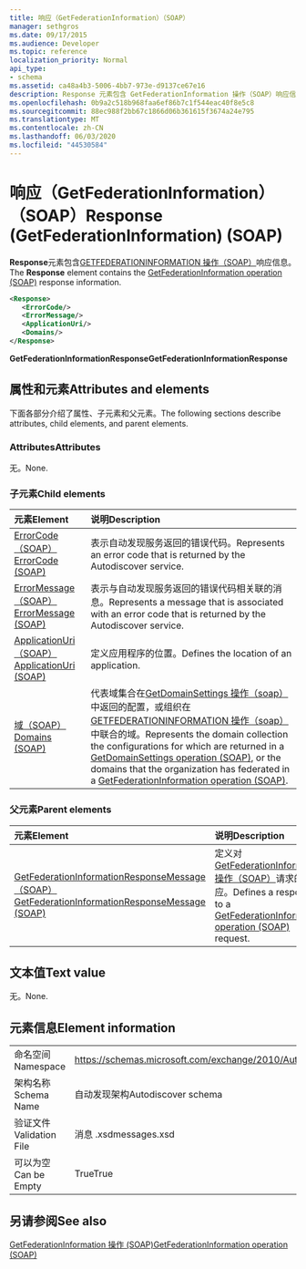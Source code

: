 ```yaml
---
title: 响应（GetFederationInformation）（SOAP）
manager: sethgros
ms.date: 09/17/2015
ms.audience: Developer
ms.topic: reference
localization_priority: Normal
api_type:
- schema
ms.assetid: ca48a4b3-5006-4bb7-973e-d9137ce67e16
description: Response 元素包含 GetFederationInformation 操作（SOAP）响应信息。
ms.openlocfilehash: 0b9a2c518b968faa6ef86b7c1f544eac40f8e5c8
ms.sourcegitcommit: 88ec988f2bb67c1866d06b361615f3674a24e795
ms.translationtype: MT
ms.contentlocale: zh-CN
ms.lasthandoff: 06/03/2020
ms.locfileid: "44530584"
---
```

# <a name="response-getfederationinformation-soap"></a><span data-ttu-id="4d0db-103">响应（GetFederationInformation）（SOAP）</span><span class="sxs-lookup"><span data-stu-id="4d0db-103">Response (GetFederationInformation) (SOAP)</span></span>

<span data-ttu-id="4d0db-104">**Response**元素包含[GETFEDERATIONINFORMATION 操作（SOAP）](getfederationinformation-operation-soap.md)响应信息。</span><span class="sxs-lookup"><span data-stu-id="4d0db-104">The **Response** element contains the [GetFederationInformation operation (SOAP)](getfederationinformation-operation-soap.md) response information.</span></span> 
  
```XML
<Response>
   <ErrorCode/>
   <ErrorMessage/>
   <ApplicationUri/>
   <Domains/>
</Response>
```

 <span data-ttu-id="4d0db-105">**GetFederationInformationResponse**</span><span class="sxs-lookup"><span data-stu-id="4d0db-105">**GetFederationInformationResponse**</span></span>
## <a name="attributes-and-elements"></a><span data-ttu-id="4d0db-106">属性和元素</span><span class="sxs-lookup"><span data-stu-id="4d0db-106">Attributes and elements</span></span>

<span data-ttu-id="4d0db-107">下面各部分介绍了属性、子元素和父元素。</span><span class="sxs-lookup"><span data-stu-id="4d0db-107">The following sections describe attributes, child elements, and parent elements.</span></span>
  
### <a name="attributes"></a><span data-ttu-id="4d0db-108">Attributes</span><span class="sxs-lookup"><span data-stu-id="4d0db-108">Attributes</span></span>

<span data-ttu-id="4d0db-109">无。</span><span class="sxs-lookup"><span data-stu-id="4d0db-109">None.</span></span>
  
### <a name="child-elements"></a><span data-ttu-id="4d0db-110">子元素</span><span class="sxs-lookup"><span data-stu-id="4d0db-110">Child elements</span></span>

|<span data-ttu-id="4d0db-111">**元素**</span><span class="sxs-lookup"><span data-stu-id="4d0db-111">**Element**</span></span>|<span data-ttu-id="4d0db-112">**说明**</span><span class="sxs-lookup"><span data-stu-id="4d0db-112">**Description**</span></span>|
|:-----|:-----|
|[<span data-ttu-id="4d0db-113">ErrorCode （SOAP）</span><span class="sxs-lookup"><span data-stu-id="4d0db-113">ErrorCode (SOAP)</span></span>](errorcode-soap.md) <br/> |<span data-ttu-id="4d0db-114">表示自动发现服务返回的错误代码。</span><span class="sxs-lookup"><span data-stu-id="4d0db-114">Represents an error code that is returned by the Autodiscover service.</span></span>  <br/> |
|[<span data-ttu-id="4d0db-115">ErrorMessage （SOAP）</span><span class="sxs-lookup"><span data-stu-id="4d0db-115">ErrorMessage (SOAP)</span></span>](errormessage-soap.md) <br/> |<span data-ttu-id="4d0db-116">表示与自动发现服务返回的错误代码相关联的消息。</span><span class="sxs-lookup"><span data-stu-id="4d0db-116">Represents a message that is associated with an error code that is returned by the Autodiscover service.</span></span>  <br/> |
|[<span data-ttu-id="4d0db-117">ApplicationUri （SOAP）</span><span class="sxs-lookup"><span data-stu-id="4d0db-117">ApplicationUri (SOAP)</span></span>](applicationuri-soap.md) <br/> |<span data-ttu-id="4d0db-118">定义应用程序的位置。</span><span class="sxs-lookup"><span data-stu-id="4d0db-118">Defines the location of an application.</span></span>  <br/> |
|[<span data-ttu-id="4d0db-119">域（SOAP）</span><span class="sxs-lookup"><span data-stu-id="4d0db-119">Domains (SOAP)</span></span>](domains-soap.md) <br/> |<span data-ttu-id="4d0db-120">代表域集合在[GetDomainSettings 操作（soap）](getdomainsettings-operation-soap.md)中返回的配置，或组织在[GETFEDERATIONINFORMATION 操作（soap）](getfederationinformation-operation-soap.md)中联合的域。</span><span class="sxs-lookup"><span data-stu-id="4d0db-120">Represents the domain collection the configurations for which are returned in a [GetDomainSettings operation (SOAP)](getdomainsettings-operation-soap.md), or the domains that the organization has federated in a [GetFederationInformation operation (SOAP)](getfederationinformation-operation-soap.md).</span></span>  <br/> |
   
### <a name="parent-elements"></a><span data-ttu-id="4d0db-121">父元素</span><span class="sxs-lookup"><span data-stu-id="4d0db-121">Parent elements</span></span>

|<span data-ttu-id="4d0db-122">**元素**</span><span class="sxs-lookup"><span data-stu-id="4d0db-122">**Element**</span></span>|<span data-ttu-id="4d0db-123">**说明**</span><span class="sxs-lookup"><span data-stu-id="4d0db-123">**Description**</span></span>|
|:-----|:-----|
|[<span data-ttu-id="4d0db-124">GetFederationInformationResponseMessage （SOAP）</span><span class="sxs-lookup"><span data-stu-id="4d0db-124">GetFederationInformationResponseMessage (SOAP)</span></span>](getfederationinformationresponsemessage-soap.md) <br/> |<span data-ttu-id="4d0db-125">定义对[GetFederationInformation 操作（SOAP）](getfederationinformation-operation-soap.md)请求的响应。</span><span class="sxs-lookup"><span data-stu-id="4d0db-125">Defines a response to a [GetFederationInformation operation (SOAP)](getfederationinformation-operation-soap.md) request.</span></span>  <br/> |
   
## <a name="text-value"></a><span data-ttu-id="4d0db-126">文本值</span><span class="sxs-lookup"><span data-stu-id="4d0db-126">Text value</span></span>

<span data-ttu-id="4d0db-127">无。</span><span class="sxs-lookup"><span data-stu-id="4d0db-127">None.</span></span>
  
## <a name="element-information"></a><span data-ttu-id="4d0db-128">元素信息</span><span class="sxs-lookup"><span data-stu-id="4d0db-128">Element information</span></span>

|||
|:-----|:-----|
|<span data-ttu-id="4d0db-129">命名空间</span><span class="sxs-lookup"><span data-stu-id="4d0db-129">Namespace</span></span>  <br/> |https://schemas.microsoft.com/exchange/2010/Autodiscover  <br/> |
|<span data-ttu-id="4d0db-130">架构名称</span><span class="sxs-lookup"><span data-stu-id="4d0db-130">Schema Name</span></span>  <br/> |<span data-ttu-id="4d0db-131">自动发现架构</span><span class="sxs-lookup"><span data-stu-id="4d0db-131">Autodiscover schema</span></span>  <br/> |
|<span data-ttu-id="4d0db-132">验证文件</span><span class="sxs-lookup"><span data-stu-id="4d0db-132">Validation File</span></span>  <br/> |<span data-ttu-id="4d0db-133">消息 .xsd</span><span class="sxs-lookup"><span data-stu-id="4d0db-133">messages.xsd</span></span>  <br/> |
|<span data-ttu-id="4d0db-134">可以为空</span><span class="sxs-lookup"><span data-stu-id="4d0db-134">Can be Empty</span></span>  <br/> |<span data-ttu-id="4d0db-135">True</span><span class="sxs-lookup"><span data-stu-id="4d0db-135">True</span></span>  <br/> |
   
## <a name="see-also"></a><span data-ttu-id="4d0db-136">另请参阅</span><span class="sxs-lookup"><span data-stu-id="4d0db-136">See also</span></span>



[<span data-ttu-id="4d0db-137">GetFederationInformation 操作 (SOAP)</span><span class="sxs-lookup"><span data-stu-id="4d0db-137">GetFederationInformation operation (SOAP)</span></span>](getfederationinformation-operation-soap.md)


